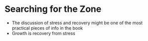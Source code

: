 # Searching for the Zone

* The discussion of stress and recovery might be one of the most practical pieces of info in the book
* Growth is recovery from stress
